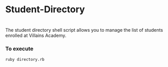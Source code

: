 # Student-Directory
#

The student directory shell script allows you to manage the list of students enrolled at Villains Academy.

### To execute

```shell
ruby directory.rb
```
